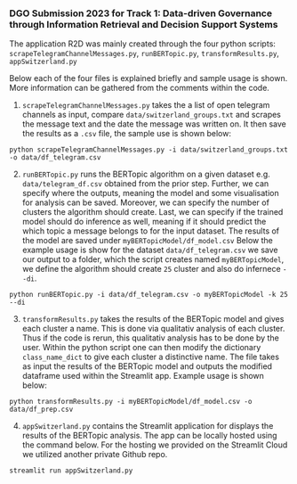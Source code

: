 ### DGO Submission 2023 for Track 1: Data-driven Governance through Information Retrieval and Decision Support Systems

The application R2D was mainly created through the four python scripts: `scrapeTelegramChannelMessages.py`, `runBERTopic.py`, `transformResults.py`, `appSwitzerland.py`

Below each of the four files is explained briefly and sample usage is shown. More information can be gathered from the comments within the code.

1. `scrapeTelegramChannelMessages.py` takes the a list of open telegram channels as input, compare `data/switzerland_groups.txt` and scrapes the message text and the date the message was written on. It then save the results as a `.csv` file, the sample use is shown below:

`python scrapeTelegramChannelMessages.py -i data/switzerland_groups.txt -o data/df_telegram.csv`

2. `runBERTopic.py` runs the BERTopic algorithm on a given dataset e.g. `data/telegram_df.csv` obtained from the prior step. Further, we can specify where the outputs, meaning the model and some visualisation for analysis can be saved. Moreover, we can specify the number of clusters the algorithm should create. Last, we can specify if the trained model should do inference as well, meaning if it should predict the which topic a message belongs to for the input dataset. The results of the model are saved under `myBERTopicModel/df_model.csv` Below the example usage is show for the dataset `data/df_telegram.csv` we save our output to a folder, which the script creates named `myBERTopicModel`, we define the algorithm should create `25` cluster and also do infernece `--di`.

`python runBERTopic.py -i data/df_telegram.csv -o myBERTopicModel -k 25 --di`

3. `transformResults.py` takes the results of the BERTopic model and gives each cluster a name. This is done via qualitativ analysis of each cluster. Thus if the code is rerun, this qualitativ analysis has to be done by the user. Within the python script one can then modify the dictionary `class_name_dict` to give each cluster a distinctive name. The file takes as input the results of the BERTopic model and outputs the modified dataframe used within the Streamlit app. Example usage is shown below:

`python transformResults.py -i myBERTopicModel/df_model.csv -o data/df_prep.csv`

4. `appSwitzerland.py` contains the Streamlit application for displays the results of the BERTopic analysis. The app can be locally hosted using the command below. For the hosting we provided on the Streamlit Cloud we utilized another private Github repo.

`streamlit run appSwitzerland.py`
